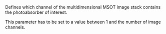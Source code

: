 Defines which channel of the multidimensional MSOT image stack contains the photoabsorber of interest. 

This parameter has to be set to a value between 1 and the number of image channels.